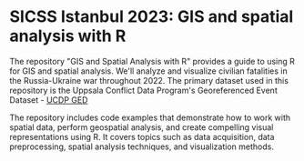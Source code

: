 # SICSS Istanbul 2023: GIS and spatial analysis with R

The repository "GIS and Spatial Analysis with R" provides a guide to using R for GIS and spatial analysis. We'll analyze and visualize civilian fatalities in the Russia-Ukraine war throughout 2022. The primary dataset used in this repository is the Uppsala Conflict Data Program's Georeferenced Event Dataset - [UCDP GED](https://ucdp.uu.se/downloads/index.html#ged_global)

The repository includes code examples that demonstrate how to work with spatial data, perform geospatial analysis, and create compelling visual representations using R. It covers topics such as data acquisition, data preprocessing, spatial analysis techniques, and visualization methods.
